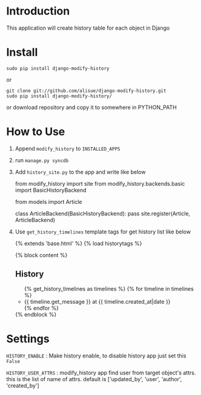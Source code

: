 Introduction
===========================================
This application will create history table for each object in Django

Install
===========================================

	sudo pip install django-modify-history

or

	git clone git://github.com/alisue/django-modify-history.git
	sudo pip install django-modify-history/

or download repository and copy it to somewhere in PYTHON_PATH


How to Use
==========================================

1. Append `modify_history` to `INSTALLED_APPS`
2. run `manage.py syncdb`
3. Add `history_site.py` to the app and write like below

	from modify_history import site
	from modify_history.backends.basic import BasicHistoryBackend

	from models import Article

	class ArticleBackend(BasicHistoryBackend):
		pass
	site.register(Article, ArticleBackend)
4. Use `get_history_timelines` template tags for get history list like below

	{% extends 'base.html' %}
	{% load historytags %}

	{% block content %}
	<h2>History</h2>
	<ul>
		{% get_history_timelines as timelines %}
		{% for timeline in timelines %}
		<li>{{ timeline.get_message }} at {{ timeline.created_at|date }}</li>
		{% endfor %}
	</ul>
	{% endblock %}


Settings
=========================================
`HISTORY_ENABLE`
: Make history enable, to disable history app just set this `False`

`HISTORY_USER_ATTRS`
: modify_history app find user from target object's attrs. this is the list of name
of attrs. default is ['updated_by', 'user', 'author', 'created_by']
